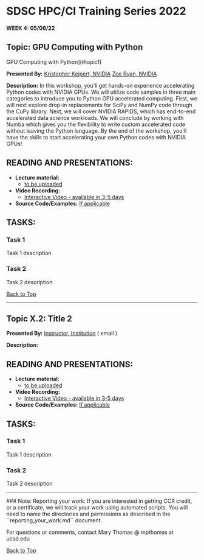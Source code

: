 # SDSC HPC/CI Training Series 2022

**WEEK 4: 05/06/22**

## Topic: GPU Computing with Python <a name="top">
GPU Computing with Python](#topic1)

**Presented By:** 
[Kristopher Keipert, NVIDIA](https://www.linkedin.com/in/keipert/)
[Zoe Ryan, NVIDIA](https://www.linkedin.com/in/zoe-ryan/)

**Description:**
In this workshop, you'll get hands-on experience accelerating Python codes with NVIDIA GPUs. We will utilize code samples in three main categories to introduce you to Python GPU accelerated computing. First, we will next explore drop-in replacements for SciPy and NumPy code through the CuPy library. Next, we will cover NVIDIA RAPIDS, which has end-to-end accelerated data science workloads. We will conclude by working with Numba which gives you the flexibility to write custom accelerated code without leaving the Python language. By the end of the workshop, you'll have the skills to start accelerating your own Python codes with NVIDIA GPUs!
  
## READING AND PRESENTATIONS:
* **Lecture material:** 
   * [to be uploaded]()
* **Video Recording:** 
   * [Interactive Video  - available in 3-5 days ]()
* **Source Code/Examples:** [If applicable]()

## TASKS:

### Task 1
Task 1 description 


### Task 2
Task 2 description 


[Back to Top](#top) 

  ________
## Topic X.2: Title 2  <a name="topic2"></a>

**Presented By:** [Instructor, Institution](bioURL) ( email )

**Description:**
  
## READING AND PRESENTATIONS:
* **Lecture material:** 
   * [to be uploaded]()
* **Video Recording:** 
   * [Interactive Video  - available in 3-5 days ]()
* **Source Code/Examples:** [If applicable]()

## TASKS:

### Task 1
Task 1 description 


### Task 2
Task 2 description 

 <hr>  
### Note: Reporting your work:
If you are interested in getting CCR credit, or a certificate, we will track your work using automated scripts.
You will need to name the directories and permissions as described in the ``reporting_your_work.md`` document.

For questions or comments, contact Mary Thomas @ mpthomas  at  ucsd.edu

  [Back to Top](#top)
